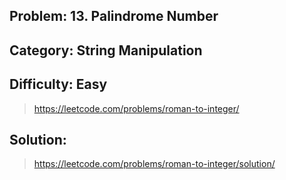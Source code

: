 ## Problem: 13. Palindrome Number

## Category: String Manipulation

## Difficulty: Easy

> https://leetcode.com/problems/roman-to-integer/

## Solution:

> https://leetcode.com/problems/roman-to-integer/solution/
